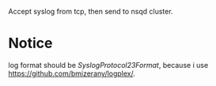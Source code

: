 Accept syslog from tcp, then send to nsqd cluster.

# Notice

log format should be *SyslogProtocol23Format*, because i use https://github.com/bmizerany/logplex/.
